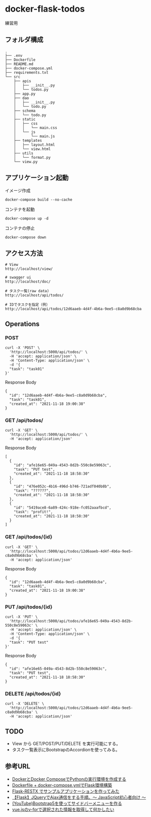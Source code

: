 # docker-flask-todos

練習用

## フォルダ構成

```
.
├── .env
├── Dockerfile
├── README.md
├── docker-compose.yml
├── requirements.txt
└── src
    ├── apis
    │   ├── __init__.py
    │   └── todos.py
    ├── app.py
    ├── dao
    │   ├── __init__.py
    │   └── todo.py
    ├── schema
    │   └── todo.py
    ├── static
    │   ├── css
    │   │   └── main.css
    │   └── js
    │       └── main.js
    ├── templates
    │   ├── layout.html
    │   └── view.html
    ├── utils
    │   └── format.py
    └── view.py
```

## アプリケーション起動

イメージ作成
```
docker-compose build --no-cache
```

コンテナを起動
```
docker-compose up -d
```

コンテナの停止
```
docker-compose down
```

## アクセス方法

```
# View
http://localhost/view/

# swagger ui
http://localhost/doc/

# タスク一覧(raw data)
http://localhost/api/todos/

# IDでタスクを指定（例）
http://localhost/api/todos/12d6aaeb-4d4f-4b6a-9ee5-c8a0d9b68cba
```

## Operations

### POST

```
curl -X 'POST' \
  'http://localhost:5000/api/todos/' \
  -H 'accept: application/json' \
  -H 'Content-Type: application/json' \
  -d '{
  "task": "task01"
}'
```

Response Body

```
{
  "id": "12d6aaeb-4d4f-4b6a-9ee5-c8a0d9b68cba",
  "task": "task01",
  "created_at": "2021-11-18 19:00:38"
}
```

### GET /api/todos/

```
curl -X 'GET' \
  'http://localhost:5000/api/todos/' \
  -H 'accept: application/json'
```

Response Body

```
[
  {
    "id": "afe16e65-049a-4543-8d2b-550c8e59063c",
    "task": "PUT test",
    "created_at": "2021-11-18 18:58:30"
  },
  {
    "id": "476e052c-4b16-496d-b746-721adf040b8b",
    "task": "??????",
    "created_at": "2021-11-18 18:58:30"
  },
  {
    "id": "5419ace8-6a89-424c-918e-fc052aaafbcd",
    "task": "profit!",
    "created_at": "2021-11-18 18:58:30"
  }
]
```

### GET /api/todos/{id}

```
curl -X 'GET' \
  'http://localhost:5000/api/todos/12d6aaeb-4d4f-4b6a-9ee5-c8a0d9b68cba' \
  -H 'accept: application/json'
```

Response Body

```
{
  "id": "12d6aaeb-4d4f-4b6a-9ee5-c8a0d9b68cba",
  "task": "task01",
  "created_at": "2021-11-18 19:00:38"
}
```

### PUT /api/todos/{id}

```
curl -X 'PUT' \
  'http://localhost:5000/api/todos/afe16e65-049a-4543-8d2b-550c8e59063c' \
  -H 'accept: application/json' \
  -H 'Content-Type: application/json' \
  -d '{
  "task": "PUT test"
}'
```

Response Body

```
{
  "id": "afe16e65-049a-4543-8d2b-550c8e59063c",
  "task": "PUT test",
  "created_at": "2021-11-18 18:58:30"
}
```

### DELETE /api/todos/{id}

```
curl -X 'DELETE' \
  'http://localhost:5000/api/todos/12d6aaeb-4d4f-4b6a-9ee5-c8a0d9b68cba' \
  -H 'accept: application/json'
```

## TODO

* View から GET/POST/PUT/DELETE を実行可能にする。
* タスク一覧表示にBootstrapのAccordionを使ってみる。

## 参考URL

* [DockerとDocker ComposeでPythonの実行環境を作成する](https://zuma-lab.com/posts/docker-python-settings)
* [Dockerfile + docker-compose.ymlでFlask環境構築](https://qiita.com/ayaka105/items/7f8428fa352bcd6e75e9)
* [Flask-RESTX でサンプルアプリケーションを作ってみた](https://qiita.com/kiyo27/items/d928f65b215d914f1979)
* [【Flask】JQueryでAjax通信をする手順。〜 JavaScript初心者向け 〜](https://sunnyday-travel-aso-6487.ssl-lolipop.jp/programing/python/flask/ajax/)
* [(YouTube)Bootstrap5を使ってサイドバーメニューを作る](https://www.youtube.com/watch?v=8wC1IpncFwI)
* [vue.jsのv-forで選択された情報を取得して何かしたい](https://qiita.com/keigodasu/items/abc5ed8e5a81804a49b7)